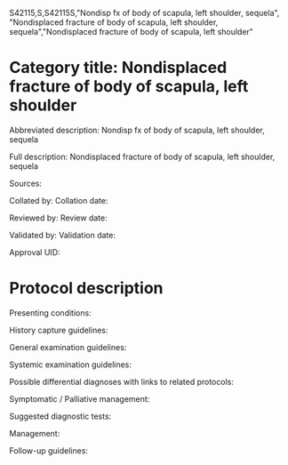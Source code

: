 S42115,S,S42115S,"Nondisp fx of body of scapula, left shoulder, sequela", "Nondisplaced fracture of body of scapula, left shoulder, sequela","Nondisplaced fracture of body of scapula, left shoulder"
# Category title: Nondisplaced fracture of body of scapula, left shoulder

Abbreviated description: Nondisp fx of body of scapula, left shoulder, sequela

Full description: Nondisplaced fracture of body of scapula, left shoulder, sequela

Sources:

Collated by:
Collation date:

Reviewed by:
Review date:

Validated by:
Validation date:

Approval UID:

# Protocol description

Presenting conditions:

History capture guidelines:

General examination guidelines:

Systemic examination guidelines:

Possible differential diagnoses with links to related protocols:

Symptomatic / Palliative management:

Suggested diagnostic tests:

Management:

Follow-up guidelines:
